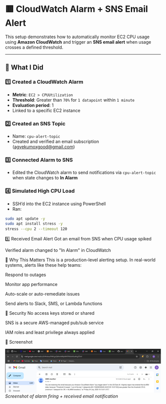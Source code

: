 # 🟥 CloudWatch Alarm + SNS Email Alert

This setup demonstrates how to automatically monitor EC2 CPU usage using **Amazon CloudWatch** and trigger an **SNS email alert** when usage crosses a defined threshold.

---

## 🔧 What I Did

### 1️⃣ Created a CloudWatch Alarm
- **Metric**: `EC2 > CPUUtilization`
- **Threshold**: Greater than `70%` for `1 datapoint` within `1 minute`
- **Evaluation period**: 1
- Linked to a specific EC2 instance

### 2️⃣ Created an SNS Topic
- Name: `cpu-alert-topic`
- Created and verified an email subscription (agyekumoxgood@gmail.com)

### 3️⃣ Connected Alarm to SNS
- Edited the CloudWatch alarm to send notifications via `cpu-alert-topic` when state changes to **In Alarm**

### 4️⃣ Simulated High CPU Load
- SSH’d into the EC2 instance using PowerShell
- Ran:

```bash
sudo apt update -y
sudo apt install stress -y
stress --cpu 2 --timeout 120
```

5️⃣ Received Email Alert
Got an email from SNS when CPU usage spiked

Verified alarm changed to "In Alarm" in CloudWatch

🧠 Why This Matters
This is a production-level alerting setup. In real-world systems, alerts like these help teams:

Respond to outages

Monitor app performance

Auto-scale or auto-remediate issues

Send alerts to Slack, SMS, or Lambda functions

🔐 Security
No access keys stored or shared

SNS is a secure AWS-managed pub/sub service

IAM roles and least privilege always applied

📸 Screenshot

![CloudWatch SNS Alarm](Screenshot.png)
*Screenshot of alarm firing + received email notification*
